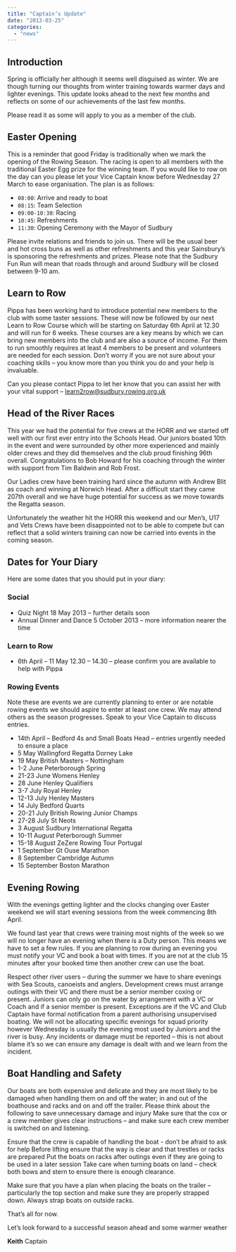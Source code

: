 ```yaml
---
title: "Captain’s Update"
date: "2013-03-25"
categories: 
  - "news"
---
```


## Introduction

Spring is officially her although it seems well disguised as winter. We are though turning our thoughts from winter training towards warmer days and lighter evenings. This update looks ahead to the next few months and reflects on some of our achievements of the last few months.

Please read it as some will apply to you as a member of the club.

## Easter Opening

This is a reminder that good Friday is traditionally when we mark the opening of the Rowing Season. The racing is open to all members with the traditional Easter Egg prize for the winning team. If you would like to row on the day can you please let your Vice Captain know before Wednesday 27 March to ease organisation. The plan is as follows:

- `08:00`: Arrive and ready to boat
- `08:15`: Team Selection
- `09:00-10:30`: Racing
- `10:45`: Refreshments
- `11:30`: Opening Ceremony with the Mayor of Sudbury

Please invite relations and friends to join us. There will be the usual beer and hot cross buns as well as other refreshments and this year Sainsbury’s is sponsoring the refreshments and prizes. Please note that the Sudbury Fun Run will mean that roads through and around Sudbury will be closed between 9-10 am.

## Learn to Row

Pippa has been working hard to introduce potential new members to the club with some taster sessions. These will now be followed by our next Learn to Row Course which will be starting on Saturday 6th April at 12.30 and will run for 6 weeks. These courses are a key means by which we can bring new members into the club and are also a source of income. For them to run smoothly requires at least 4 members to be present and volunteers are needed for each session. Don’t worry if you are not sure about your coaching skills – you know more than you think you do and your help is invaluable.

Can you please contact Pippa to let her know that you can assist her with your vital support – [learn2row@sudbury.rowing.org.uk](mailto:learn2row@sudbury.rowing.org.uk)

## Head of the River Races

This year we had the potential for five crews at the HORR and we started off well with our first ever entry into the Schools Head. Our juniors boated 10th in the event and were surrounded by other more experienced and mainly older crews and they did themselves and the club proud finishing 96th overall. Congratulations to Bob Howard for his coaching through the winter with support from Tim Baldwin and Rob Frost.

Our Ladies crew have been training hard since the autumn with Andrew Blit as coach and winning at Norwich Head. After a difficult start they came 207th overall and we have huge potential for success as we move towards the Regatta season.

Unfortunately the weather hit the HORR this weekend and our Men’s, U17 and Vets Crews have been disappointed not to be able to compete but can reflect that a solid winters training can now be carried into events in the coming season.

## Dates for Your Diary

Here are some dates that you should put in your diary:

### Social

- Quiz Night 18 May 2013 – further details soon
- Annual Dinner and Dance 5 October 2013 – more information nearer the time

### Learn to Row

- 6th April – 11 May 12.30 – 14.30 – please confirm you are available to help with Pippa

### Rowing Events

Note these are events we are currently planning to enter or are notable rowing events we should aspire to enter at least one crew. We may attend others as the season progresses. Speak to your Vice Captain to discuss entries.

- 14th April – Bedford 4s and Small Boats Head – entries urgently needed to ensure a place
- 5 May Wallingford Regatta Dorney Lake
- 19 May British Masters – Nottingham
- 1-2 June Peterborough Spring
- 21-23 June Womens Henley
- 28 June Henley Qualifiers
- 3-7 July Royal Henley
- 12-13 July Henley Masters
- 14 July Bedford Quarts
- 20-21 July British Rowing Junior Champs
- 27-28 July St Neots
- 3 August Sudbury International Regatta
- 10-11 August Peterborough Summer
- 15-18 August ZeZere Rowing Tour Portugal
- 1 September Gt Ouse Marathon
- 8 September Cambridge Autumn
- 15 September Boston Marathon

## Evening Rowing

With the evenings getting lighter and the clocks changing over Easter weekend we will start evening sessions from the week commencing 8th April.

We found last year that crews were training most nights of the week so we will no longer have an evening when there is a Duty person. This means we have to set a few rules. If you are planning to row during an evening you must notify your VC and book a boat with times. If you are not at the club 15 minutes after your booked time then another crew can use the boat.

Respect other river users – during the summer we have to share evenings with Sea Scouts, canoeists and anglers. Development crews must arrange outings with their VC and there must be a senior member coxing or present. Juniors can only go on the water by arrangement with a VC or Coach and if a senior member is present. Exceptions are if the VC and Club Captain have formal notification from a parent authorising unsupervised boating. We will not be allocating specific evenings for squad priority however Wednesday is usually the evening most used by Juniors and the river is busy. Any incidents or damage must be reported – this is not about blame it’s so we can ensure any damage is dealt with and we learn from the incident.

## Boat Handling and Safety

Our boats are both expensive and delicate and they are most likely to be damaged when handling them on and off the water; in and out of the boathouse and racks and on and off the trailer. Please think about the following to save unnecessary damage and injury Make sure that the cox or a crew member gives clear instructions – and make sure each crew member is switched on and listening.

Ensure that the crew is capable of handling the boat - don’t be afraid to ask for help Before lifting ensure that the way is clear and that trestles or racks are prepared Put the boats on racks after outings even if they are going to be used in a later session Take care when turning boats on land – check both bows and stern to ensure there is enough clearance.

Make sure that you have a plan when placing the boats on the trailer – particularly the top section and make sure they are properly strapped down. Always strap boats on outside racks.

That’s all for now.

Let’s look forward to a successful season ahead and some warmer weather

**Keith** Captain
